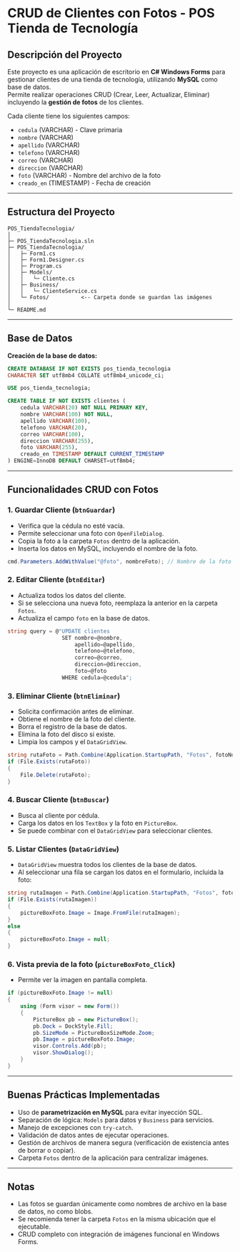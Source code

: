 
# CRUD de Clientes con Fotos - POS Tienda de Tecnología

## Descripción del Proyecto

Este proyecto es una aplicación de escritorio en **C# Windows Forms** para gestionar clientes de una tienda de tecnología, utilizando **MySQL** como base de datos.  
Permite realizar operaciones CRUD (Crear, Leer, Actualizar, Eliminar) incluyendo la **gestión de fotos** de los clientes.  

Cada cliente tiene los siguientes campos:

- `cedula` (VARCHAR) - Clave primaria
- `nombre` (VARCHAR)
- `apellido` (VARCHAR)
- `telefono` (VARCHAR)
- `correo` (VARCHAR)
- `direccion` (VARCHAR)
- `foto` (VARCHAR) - Nombre del archivo de la foto
- `creado_en` (TIMESTAMP) - Fecha de creación

---

## Estructura del Proyecto

```
POS_TiendaTecnologia/
│
├─ POS_TiendaTecnologia.sln
├─ POS_TiendaTecnologia/
│   ├─ Form1.cs
│   ├─ Form1.Designer.cs
│   ├─ Program.cs
│   ├─ Models/
│   │   └─ Cliente.cs
│   ├─ Business/
│   │   └─ ClienteService.cs
│   └─ Fotos/          <-- Carpeta donde se guardan las imágenes
│
└─ README.md
```

---

## Base de Datos

**Creación de la base de datos:**

```sql
CREATE DATABASE IF NOT EXISTS pos_tienda_tecnologia
CHARACTER SET utf8mb4 COLLATE utf8mb4_unicode_ci;

USE pos_tienda_tecnologia;

CREATE TABLE IF NOT EXISTS clientes (
    cedula VARCHAR(20) NOT NULL PRIMARY KEY,
    nombre VARCHAR(100) NOT NULL,
    apellido VARCHAR(100),
    telefono VARCHAR(20),
    correo VARCHAR(100),
    direccion VARCHAR(255),
    foto VARCHAR(255),
    creado_en TIMESTAMP DEFAULT CURRENT_TIMESTAMP
) ENGINE=InnoDB DEFAULT CHARSET=utf8mb4;
```

---

## Funcionalidades CRUD con Fotos

### 1. Guardar Cliente (`btnGuardar`)

- Verifica que la cédula no esté vacía.
- Permite seleccionar una foto con `OpenFileDialog`.
- Copia la foto a la carpeta `Fotos` dentro de la aplicación.
- Inserta los datos en MySQL, incluyendo el nombre de la foto.

```csharp
cmd.Parameters.AddWithValue("@foto", nombreFoto); // Nombre de la foto guardada
```

### 2. Editar Cliente (`btnEditar`)

- Actualiza todos los datos del cliente.
- Si se selecciona una nueva foto, reemplaza la anterior en la carpeta `Fotos`.
- Actualiza el campo `foto` en la base de datos.

```csharp
string query = @"UPDATE clientes 
                 SET nombre=@nombre,
                     apellido=@apellido,
                     telefono=@telefono,
                     correo=@correo,
                     direccion=@direccion,
                     foto=@foto
                 WHERE cedula=@cedula";
```

### 3. Eliminar Cliente (`btnEliminar`)

- Solicita confirmación antes de eliminar.
- Obtiene el nombre de la foto del cliente.
- Borra el registro de la base de datos.
- Elimina la foto del disco si existe.
- Limpia los campos y el `DataGridView`.

```csharp
string rutaFoto = Path.Combine(Application.StartupPath, "Fotos", fotoNombre);
if (File.Exists(rutaFoto))
{
    File.Delete(rutaFoto);
}
```

### 4. Buscar Cliente (`btnBuscar`)

- Busca al cliente por cédula.
- Carga los datos en los `TextBox` y la foto en `PictureBox`.
- Se puede combinar con el `DataGridView` para seleccionar clientes.

### 5. Listar Clientes (`DataGridView`)

- `DataGridView` muestra todos los clientes de la base de datos.
- Al seleccionar una fila se cargan los datos en el formulario, incluida la foto:

```csharp
string rutaImagen = Path.Combine(Application.StartupPath, "Fotos", foto);
if (File.Exists(rutaImagen))
{
    pictureBoxFoto.Image = Image.FromFile(rutaImagen);
}
else
{
    pictureBoxFoto.Image = null;
}
```

### 6. Vista previa de la foto (`pictureBoxFoto_Click`)

- Permite ver la imagen en pantalla completa.

```csharp
if (pictureBoxFoto.Image != null)
{
    using (Form visor = new Form())
    {
        PictureBox pb = new PictureBox();
        pb.Dock = DockStyle.Fill;
        pb.SizeMode = PictureBoxSizeMode.Zoom;
        pb.Image = pictureBoxFoto.Image;
        visor.Controls.Add(pb);
        visor.ShowDialog();
    }
}
```

---

## Buenas Prácticas Implementadas

- Uso de **parametrización en MySQL** para evitar inyección SQL.
- Separación de lógica: `Models` para datos y `Business` para servicios.
- Manejo de excepciones con `try-catch`.
- Validación de datos antes de ejecutar operaciones.
- Gestión de archivos de manera segura (verificación de existencia antes de borrar o copiar).
- Carpeta `Fotos` dentro de la aplicación para centralizar imágenes.

---

## Notas

- Las fotos se guardan únicamente como nombres de archivo en la base de datos, no como blobs.
- Se recomienda tener la carpeta `Fotos` en la misma ubicación que el ejecutable.
- CRUD completo con integración de imágenes funcional en Windows Forms.
